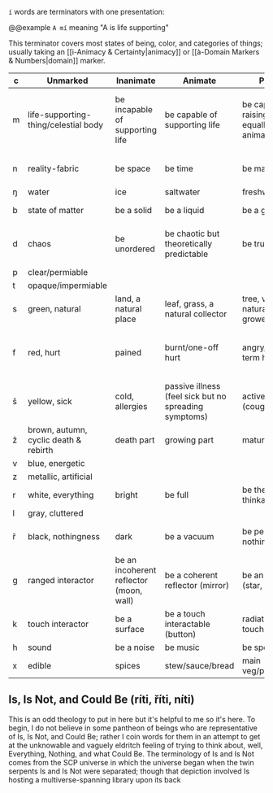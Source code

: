 `í` words are terminators with one presentation:

@@example
`A mí` meaning "A is life supporting"

This terminator covers most states of being, color, and categories of things; usually taking an [[i-Animacy & Certainty|animacy]] or [[à-Domain Markers & Numbers|domain]] marker.

c | Unmarked | Inanimate | Animate | Person | Enigmatic
-|-|-|-|-|-
m | life-supporting-thing/celestial body | be incapable of supporting life | be capable of supporting life | be capable of raising (less to equally animate) life | be capable of creating life from nothing (genesis, stars)
n | reality-fabric | be space | be time | be magic | be that which Could Be
ŋ | water | ice | saltwater | freshwater | cloud
b | state of matter | be a solid | be a liquid | be a gas | be a plasma
d | chaos | be unordered | be chaotic but theoretically predictable | be truly chaotic | be Unkowable Beyond Names
p | clear/permiable
t | opaque/impermiable
s | green, natural | land, a natural place | leaf, grass, a natural collector | tree, vine, a natural grower/grasper | mycilial network
f | red, hurt | pained | burnt/one-off hurt | angry/long-term hurt | A Wound Beyond Healing And Description  
š | yellow, sick | cold, allergies | passive illness (feel sick but no spreading symptoms) | active illness (coughing) | spiritual illness
ž | brown, autumn, cyclic death & rebirth | death part | growing part | mature part | that which is beyond the cycle
v | blue, energetic |  |
z | metallic, artificial |  |
r | white, everything | bright | be full | be the extent of thinkable things | be All That Is
l | gray, cluttered | 
ř | black, nothingness | dark | be a vacuum | be personified nothingness | be that which Is Not
g | ranged interactor | be an incoherent reflector (moon, wall) | be a coherent reflector (mirror) | be an emitter (star, speaker) | ? 
k | touch interactor | be a surface | be a touch interactable (button) | radiative/motive touch | ?
h | sound | be a noise | be music | be speech | ?
x | edible | spices | stew/sauce/bread | main veg/protein | ?

## Is, Is Not, and Could Be (ríti, říti, níti)
This is an odd theology to put in here but it's helpful to me so it's here. To begin, I do not believe in some pantheon of beings who are representative of Is, Is Not, and Could Be; rather I coin words for them in an attempt to get at the unknowable and vaguely eldritch feeling of trying to think about, well, Everything, Nothing, and what Could Be. The terminology of Is and Is Not comes from the SCP universe in which the universe began when the twin serpents Is and Is Not were separated; though that depiction involved Is hosting a multiverse-spanning library upon its back